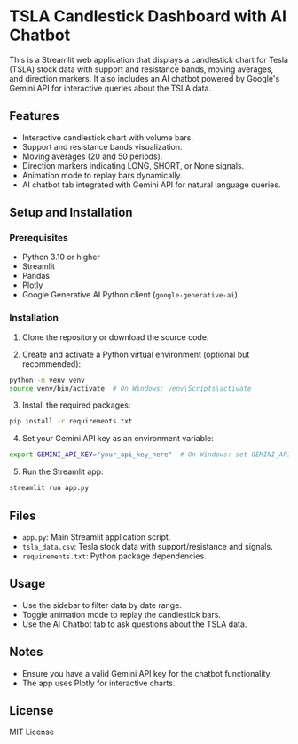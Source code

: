 # TSLA Candlestick Dashboard with AI Chatbot

This is a Streamlit web application that displays a candlestick chart for Tesla (TSLA) stock data with support and resistance bands, moving averages, and direction markers. It also includes an AI chatbot powered by Google's Gemini API for interactive queries about the TSLA data.

## Features

- Interactive candlestick chart with volume bars.
- Support and resistance bands visualization.
- Moving averages (20 and 50 periods).
- Direction markers indicating LONG, SHORT, or None signals.
- Animation mode to replay bars dynamically.
- AI chatbot tab integrated with Gemini API for natural language queries.

## Setup and Installation

### Prerequisites

- Python 3.10 or higher
- Streamlit
- Pandas
- Plotly
- Google Generative AI Python client (`google-generative-ai`)

### Installation

1. Clone the repository or download the source code.

2. Create and activate a Python virtual environment (optional but recommended):

```bash
python -m venv venv
source venv/bin/activate  # On Windows: venv\Scripts\activate
```

3. Install the required packages:

```bash
pip install -r requirements.txt
```

4. Set your Gemini API key as an environment variable:

```bash
export GEMINI_API_KEY="your_api_key_here"  # On Windows: set GEMINI_API_KEY=your_api_key_here
```

5. Run the Streamlit app:

```bash
streamlit run app.py
```

## Files

- `app.py`: Main Streamlit application script.
- `tsla_data.csv`: Tesla stock data with support/resistance and signals.
- `requirements.txt`: Python package dependencies.

## Usage

- Use the sidebar to filter data by date range.
- Toggle animation mode to replay the candlestick bars.
- Use the AI Chatbot tab to ask questions about the TSLA data.

## Notes

- Ensure you have a valid Gemini API key for the chatbot functionality.
- The app uses Plotly for interactive charts.

## License

MIT License
